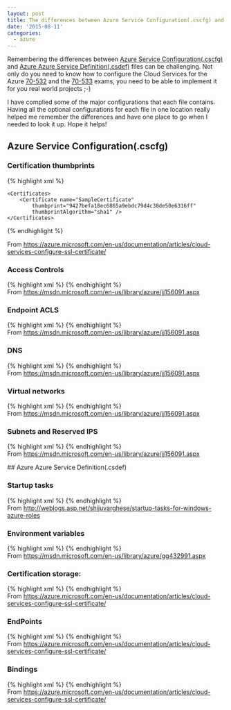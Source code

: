 ```yaml
---
layout: post
title: The differences between Azure Service Configuration(.cscfg) and Azure Service Definition(.csdef) Files
date: '2015-08-11'
categories:
  - azure
---
```


Remembering the differences between [Azure Service Configuration(.cscfg)](#cscfg) and [Azure Azure Service Definition(.csdef)](#csdef) files can be challenging.  Not only do you need to know how to configure the Cloud Services for the Azure [70-532](https://www.microsoft.com/learning/en-us/exam-70-532.aspx) and the [70-533](https://www.microsoft.com/learning/en-us/exam-70-533.aspx) exams, you need to be able to implement it for you real world projects ;-)

I have complied some of the major configurations that each file contains.  Having all the optional configurations for each file in one location really helped me remember the differences and have one place to go when I needed to look it up.  Hope it helps!

## <a name="cscfg"></a> Azure Service Configuration(.cscfg)

### Certification thumbprints
{% highlight xml %}
  <Role name="Deployment">

    <Certificates>
        <Certificate name="SampleCertificate"
            thumbprint="9427befa18ec6865a9ebdc79d4c38de50e6316ff"
            thumbprintAlgorithm="sha1" />
    </Certificates>

</Role>
{% endhighlight %}  

From <https://azure.microsoft.com/en-us/documentation/articles/cloud-services-configure-ssl-certificate/>

### Access Controls
{% highlight xml %}
  <ServiceConfiguration>
  <NetworkConfiguration>
    <AccessControls>
      <AccessControl name="aclName1">
        <Rule order="<rule-order>" action="<rule-action>" remoteSubnet="<subnet-address>" description="rule-description"/>
      </AccessControl>
    </AccessControls>
{% endhighlight %}  
From <https://msdn.microsoft.com/en-us/library/azure/jj156091.aspx>

### Endpoint ACLS
{% highlight xml %}
   <EndpointAcls>
      <EndpointAcl role="<role-name>" endpoint="<endpoint-name>" accessControl="<acl-name>"/>
    </EndpointAcls>
{% endhighlight %}  
From <https://msdn.microsoft.com/en-us/library/azure/jj156091.aspx>

### DNS
{% highlight xml %}
    <Dns>
      <DnsServers>
        <DnsServer name="<server-name>" IPAddress="<server-address>" />
      </DnsServers>
    </Dns>
{% endhighlight %}  
From <https://msdn.microsoft.com/en-us/library/azure/jj156091.aspx>

### Virtual networks
{% highlight xml %}
     <VirtualNetworkSite name="<site-name>"/>
{% endhighlight %}  
From <https://msdn.microsoft.com/en-us/library/azure/jj156091.aspx>

### Subnets and Reserved IPS
{% highlight xml %}
  <AddressAssignments>
      <InstanceAddress roleName="<role-name>">
        <Subnets>
          <Subnet name="<subnet-name>"/>
        </Subnets>
      </InstanceAddress>
      <ReservedIPs>
        <ReservedIP name="<reserved-ip-name>"/>
      </ReservedIPs>
    </AddressAssignments>
{% endhighlight %}  
From <https://msdn.microsoft.com/en-us/library/azure/jj156091.aspx>


##<a name="csdef"></a> Azure Azure Service Definition(.csdef)

### Startup tasks
{% highlight xml %}
  <WebRole name="WebRole1" vmsize="Small">
    <Startup>
     <Task commandLine="install.cmd" executionContext="elevated" />
    </Startup>
{% endhighlight %}  
From <http://weblogs.asp.net/shijuvarghese/startup-tasks-for-windows-azure-roles>

### Environment variables
{% highlight xml %}
  <WebRole name="WebRole1">
      <Runtime>
         <Environment>
            <Variable name="MyEnvironmentVariable" value="MyVariableValue" />
         </Environment>
      </Runtime>
   </WebRole>
{% endhighlight %}  
From <https://msdn.microsoft.com/en-us/library/azure/gg432991.aspx>

### Certification storage:
{% highlight xml %}
  <WebRole name="CertificateTesting" vmsize="Small">
    <Certificates>
        <Certificate name="SampleCertificate"
                     storeLocation="LocalMachine"
                     storeName="CA" />
    </Certificates>
</WebRole>
{% endhighlight %}  
From <https://azure.microsoft.com/en-us/documentation/articles/cloud-services-configure-ssl-certificate/>

### EndPoints
{% highlight xml %}
  <WebRole name="CertificateTesting" vmsize="Small">
    <Endpoints>
        <InputEndpoint name="HttpsIn" protocol="https" port="443"
            certificate="SampleCertificate" />
    </Endpoints>
</WebRole>
{% endhighlight %}  
From <https://azure.microsoft.com/en-us/documentation/articles/cloud-services-configure-ssl-certificate/>

### Bindings
{% highlight xml %}
  <WebRole name="CertificateTesting" vmsize="Small">
    <Sites>
        <Site name="Web">
            <Bindings>
                <Binding name="HttpsIn" endpointName="HttpsIn" />
            </Bindings>
        </Site>
    </Sites>
</WebRole>
{% endhighlight %}  
From <https://azure.microsoft.com/en-us/documentation/articles/cloud-services-configure-ssl-certificate/>

